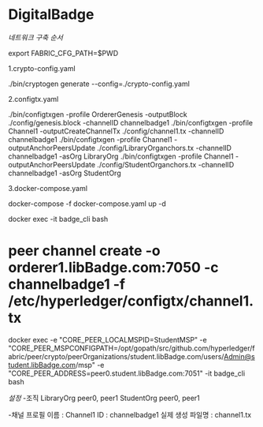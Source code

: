 # DigitalBadge

*네트워크 구축 순서*

export FABRIC_CFG_PATH=$PWD

1.crypto-config.yaml

./bin/cryptogen generate --config=./crypto-config.yaml

2.configtx.yaml

./bin/configtxgen -profile OrdererGenesis -outputBlock ./config/genesis.block -channelID channelbadge1
./bin/configtxgen -profile Channel1 -outputCreateChannelTx ./config/channel1.tx -channelID channelbadge1
./bin/configtxgen -profile Channel1 -outputAnchorPeersUpdate ./config/LibraryOrganchors.tx -channelID channelbadge1 -asOrg LibraryOrg
./bin/configtxgen -profile Channel1 -outputAnchorPeersUpdate ./config/StudentOrganchors.tx -channelID channelbadge1 -asOrg StudentOrg

3.docker-compose.yaml

docker-compose -f docker-compose.yaml up -d

docker exec -it badge_cli bash

# peer channel create -o orderer1.libBadge.com:7050 -c channelbadge1 -f /etc/hyperledger/configtx/channel1.tx

docker exec -e "CORE_PEER_LOCALMSPID=StudentMSP" -e "CORE_PEER_MSPCONFIGPATH=/opt/gopath/src/github.com/hyperledger/fabric/peer/crypto/peerOrganizations/student.libBadge.com/users/Admin@student.libBadge.com/msp" -e "CORE_PEER_ADDRESS=peer0.student.libBadge.com:7051" -it badge_cli bash




*설정*
-조직
LibraryOrg peer0, peer1
StudentOrg peer0, peer1

-채널
프로필 이름 : Channel1
ID : channelbadge1
실제 생성 파일명 : channel1.tx


